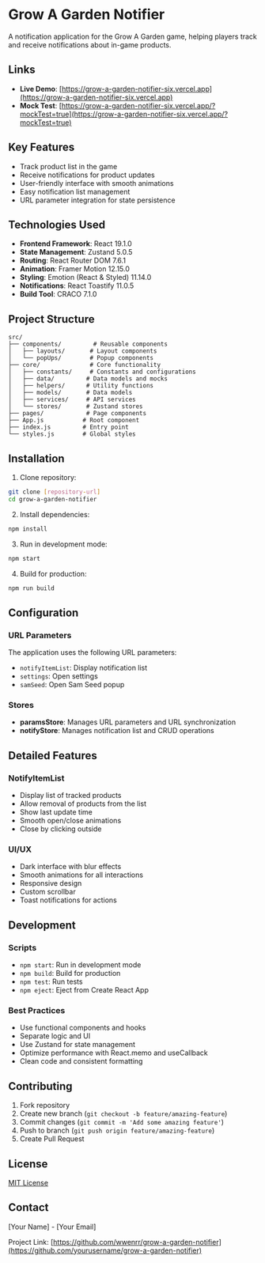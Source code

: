 # Grow A Garden Notifier

A notification application for the Grow A Garden game, helping players track and receive notifications about in-game products.

## Links

- **Live Demo**: [https://grow-a-garden-notifier-six.vercel.app](https://grow-a-garden-notifier-six.vercel.app)
- **Mock Test**: [https://grow-a-garden-notifier-six.vercel.app/?mockTest=true](https://grow-a-garden-notifier-six.vercel.app/?mockTest=true)

## Key Features

- Track product list in the game
- Receive notifications for product updates
- User-friendly interface with smooth animations
- Easy notification list management
- URL parameter integration for state persistence

## Technologies Used

- **Frontend Framework**: React 19.1.0
- **State Management**: Zustand 5.0.5
- **Routing**: React Router DOM 7.6.1
- **Animation**: Framer Motion 12.15.0
- **Styling**: Emotion (React & Styled) 11.14.0
- **Notifications**: React Toastify 11.0.5
- **Build Tool**: CRACO 7.1.0

## Project Structure

```
src/
├── components/         # Reusable components
│   ├── layouts/       # Layout components
│   └── popUps/        # Popup components
├── core/              # Core functionality
│   ├── constants/     # Constants and configurations
│   ├── data/         # Data models and mocks
│   ├── helpers/      # Utility functions
│   ├── models/       # Data models
│   ├── services/     # API services
│   └── stores/       # Zustand stores
├── pages/            # Page components
├── App.js           # Root component
├── index.js         # Entry point
└── styles.js        # Global styles
```

## Installation

1. Clone repository:
```bash
git clone [repository-url]
cd grow-a-garden-notifier
```

2. Install dependencies:
```bash
npm install
```

3. Run in development mode:
```bash
npm start
```

4. Build for production:
```bash
npm run build
```

## Configuration

### URL Parameters

The application uses the following URL parameters:
- `notifyItemList`: Display notification list
- `settings`: Open settings
- `samSeed`: Open Sam Seed popup

### Stores

- **paramsStore**: Manages URL parameters and URL synchronization
- **notifyStore**: Manages notification list and CRUD operations

## Detailed Features

### NotifyItemList

- Display list of tracked products
- Allow removal of products from the list
- Show last update time
- Smooth open/close animations
- Close by clicking outside

### UI/UX

- Dark interface with blur effects
- Smooth animations for all interactions
- Responsive design
- Custom scrollbar
- Toast notifications for actions

## Development

### Scripts

- `npm start`: Run in development mode
- `npm build`: Build for production
- `npm test`: Run tests
- `npm eject`: Eject from Create React App

### Best Practices

- Use functional components and hooks
- Separate logic and UI
- Use Zustand for state management
- Optimize performance with React.memo and useCallback
- Clean code and consistent formatting

## Contributing

1. Fork repository
2. Create new branch (`git checkout -b feature/amazing-feature`)
3. Commit changes (`git commit -m 'Add some amazing feature'`)
4. Push to branch (`git push origin feature/amazing-feature`)
5. Create Pull Request

## License

[MIT License](LICENSE)

## Contact

[Your Name] - [Your Email]

Project Link: [https://github.com/wwenrr/grow-a-garden-notifier](https://github.com/yourusername/grow-a-garden-notifier)
